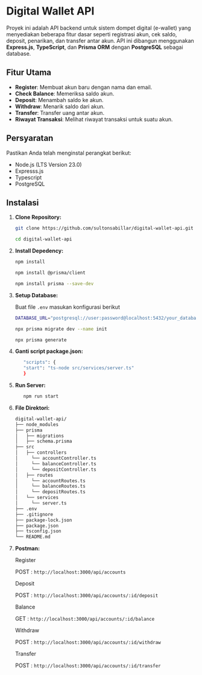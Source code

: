 # Digital Wallet API

Proyek ini adalah API backend untuk sistem dompet digital (e-wallet) yang menyediakan beberapa fitur dasar seperti registrasi akun, cek saldo, deposit, penarikan, dan transfer antar akun. API ini dibangun menggunakan **Express.js**, **TypeScript**, dan **Prisma ORM** dengan **PostgreSQL** sebagai database.

## Fitur Utama
- **Register**: Membuat akun baru dengan nama dan email.
- **Check Balance**: Memeriksa saldo akun.
- **Deposit**: Menambah saldo ke akun.
- **Withdraw**: Menarik saldo dari akun.
- **Transfer**: Transfer uang antar akun.
- **Riwayat Transaksi**: Melihat riwayat transaksi untuk suatu akun.

## Persyaratan
Pastikan Anda telah menginstal perangkat berikut:
- Node.js (LTS Version 23.0)
- Expresss.js
- Typescript 
- PostgreSQL

## Instalasi

1. **Clone Repository:**
   ```bash
   git clone https://github.com/sultonsabillar/digital-wallet-api.git
   ```
   ```bash
   cd digital-wallet-api
   ```
2. **Install Depedency:**
   ```bash
   npm install
   ```
   ```bash
   npm install @prisma/client
   ```
   ```bash
   npm install prisma --save-dev
   ```

3. **Setup Database:**

   Buat file `.env` masukan konfigurasi berikut
   ```bash
   DATABASE_URL="postgresql://user:password@localhost:5432/your_database_name?schema=public"
   ```
   ```bash
   npx prisma migrate dev --name init
   ```
   ```bash
   npx prisma generate
   ```
4. **Ganti script package.json:**
   ```bash
      "scripts": {
      "start": "ts-node src/services/server.ts"
      }
   ```
5. **Run Server:**
   ```bash
      npm run start
   ```
6. **File Direktori:**

   ```bash
   digital-wallet-api/
   ├── node_modules
   ├── prisma
   │   ├── migrations
   │   ├── schema.prisma
   ├── src
   │   ├── controllers
   │     └── accountController.ts
   │     └── balanceController.ts
   │     └── depositController.ts
   │   ├── routes
   │     └── accountRoutes.ts
   │     └── balanceRoutes.ts
   │     └── depositRoutes.ts
   │   └── services
   │     └── server.ts
   ├── .env
   ├── .gitignore
   ├── package-lock.json
   ├── package.json
   ├── tsconfig.json
   └── README.md

7. **Postman:**

   Register
   
   POST :  `http://localhost:3000/api/accounts`

   Deposit

   POST :  `http://localhost:3000/api/accounts/:id/deposit`

   Balance

   GET :  `http://localhost:3000/api/accounts/:id/balance`

   Withdraw

   POST :  `http://localhost:3000/api/accounts/:id/withdraw`

   Transfer

   POST :  `http://localhost:3000/api/accounts/:id/transfer`